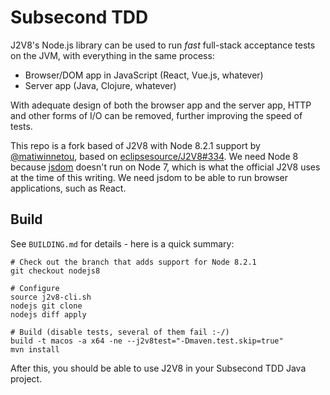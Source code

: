 # Subsecond TDD

J2V8's Node.js library can be used to run *fast* full-stack acceptance tests on 
the JVM, with everything in the same process:

* Browser/DOM app in JavaScript (React, Vue.js, whatever)
* Server app (Java, Clojure, whatever)

With adequate design of both the browser app and the server app, HTTP and other
forms of I/O can be removed, further improving the speed of tests.

This repo is a fork based of J2V8 with Node 8.2.1 support by [@matiwinnetou](https://github.com/eclipsesource/J2V8/compare/master...matiwinnetou:nodejs8),
based on [eclipsesource/J2V8#334](https://github.com/eclipsesource/J2V8/issues/334). 
We need Node 8 because [jsdom](https://github.com/tmpvar/jsdom) doesn't run on Node 7, 
which is what the official J2V8 uses at the time of this writing.
We need jsdom to be able to run browser applications, such as React.

## Build

See `BUILDING.md` for details - here is a quick summary:

    # Check out the branch that adds support for Node 8.2.1 
    git checkout nodejs8
    
    # Configure
    source j2v8-cli.sh
    nodejs git clone
    nodejs diff apply

    # Build (disable tests, several of them fail :-/)
    build -t macos -a x64 -ne --j2v8test="-Dmaven.test.skip=true"
    mvn install

After this, you should be able to use J2V8 in your Subsecond TDD Java project.
